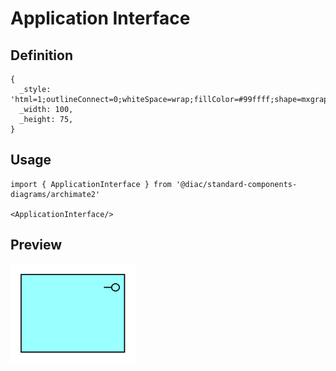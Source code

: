 # Application Interface

## Definition

```
{
  _style: 'html=1;outlineConnect=0;whiteSpace=wrap;fillColor=#99ffff;shape=mxgraph.archimate.application;appType=interface',
  _width: 100,
  _height: 75,
}
```

## Usage

```
import { ApplicationInterface } from '@diac/standard-components-diagrams/archimate2'

<ApplicationInterface/>
```

## Preview

<img src="./application-interface.png" width="200"/>
